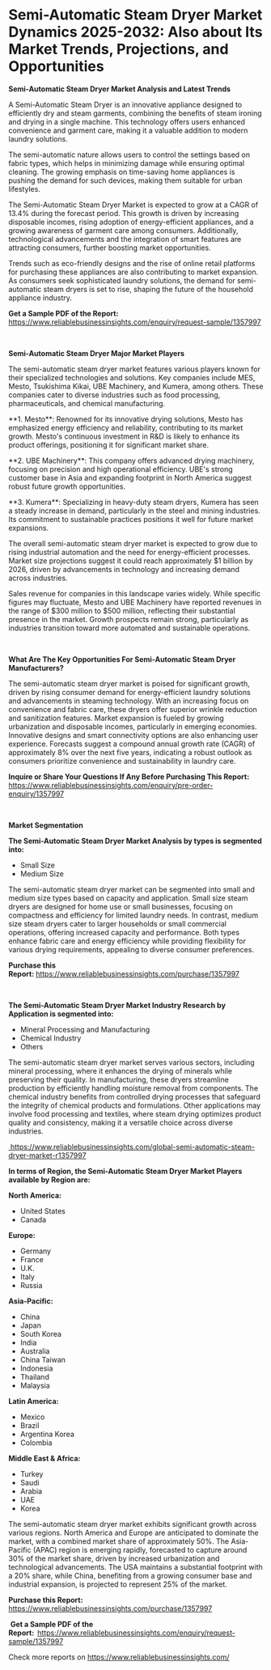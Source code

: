 <p><h1>Semi-Automatic Steam Dryer Market Dynamics 2025-2032: Also about Its Market Trends, Projections, and Opportunities</h1></p><p><strong>Semi-Automatic Steam Dryer Market Analysis and Latest Trends</strong></p>
<p><p>A Semi-Automatic Steam Dryer is an innovative appliance designed to efficiently dry and steam garments, combining the benefits of steam ironing and drying in a single machine. This technology offers users enhanced convenience and garment care, making it a valuable addition to modern laundry solutions. </p><p>The semi-automatic nature allows users to control the settings based on fabric types, which helps in minimizing damage while ensuring optimal cleaning. The growing emphasis on time-saving home appliances is pushing the demand for such devices, making them suitable for urban lifestyles.</p><p>The Semi-Automatic Steam Dryer Market is expected to grow at a CAGR of 13.4% during the forecast period. This growth is driven by increasing disposable incomes, rising adoption of energy-efficient appliances, and a growing awareness of garment care among consumers. Additionally, technological advancements and the integration of smart features are attracting consumers, further boosting market opportunities. </p><p>Trends such as eco-friendly designs and the rise of online retail platforms for purchasing these appliances are also contributing to market expansion. As consumers seek sophisticated laundry solutions, the demand for semi-automatic steam dryers is set to rise, shaping the future of the household appliance industry.</p></p>
<p><strong>Get a Sample PDF of the Report:&nbsp;</strong> <a href="https://www.reliablebusinessinsights.com/enquiry/request-sample/1357997?utm_campaign=3568&utm_medium=2&utm_source=Github&utm_content=ia&utm_term=11042025&utm_id=semi-automatic-steam-dryer">https://www.reliablebusinessinsights.com/enquiry/request-sample/1357997</a></p>
<p>&nbsp;</p>
<p><strong>Semi-Automatic Steam Dryer Major Market Players</strong></p>
<p><p>The semi-automatic steam dryer market features various players known for their specialized technologies and solutions. Key companies include MES, Mesto, Tsukishima Kikai, UBE Machinery, and Kumera, among others. These companies cater to diverse industries such as food processing, pharmaceuticals, and chemical manufacturing.</p><p>**1. Mesto**: Renowned for its innovative drying solutions, Mesto has emphasized energy efficiency and reliability, contributing to its market growth. Mesto's continuous investment in R&D is likely to enhance its product offerings, positioning it for significant market share.</p><p>**2. UBE Machinery**: This company offers advanced drying machinery, focusing on precision and high operational efficiency. UBE's strong customer base in Asia and expanding footprint in North America suggest robust future growth opportunities.</p><p>**3. Kumera**: Specializing in heavy-duty steam dryers, Kumera has seen a steady increase in demand, particularly in the steel and mining industries. Its commitment to sustainable practices positions it well for future market expansions.</p><p>The overall semi-automatic steam dryer market is expected to grow due to rising industrial automation and the need for energy-efficient processes. Market size projections suggest it could reach approximately $1 billion by 2026, driven by advancements in technology and increasing demand across industries.</p><p>Sales revenue for companies in this landscape varies widely. While specific figures may fluctuate, Mesto and UBE Machinery have reported revenues in the range of $300 million to $500 million, reflecting their substantial presence in the market. Growth prospects remain strong, particularly as industries transition toward more automated and sustainable operations.</p></p>
<p>&nbsp;</p>
<p><strong>What Are The Key Opportunities For Semi-Automatic Steam Dryer Manufacturers?</strong></p>
<p><p>The semi-automatic steam dryer market is poised for significant growth, driven by rising consumer demand for energy-efficient laundry solutions and advancements in steaming technology. With an increasing focus on convenience and fabric care, these dryers offer superior wrinkle reduction and sanitization features. Market expansion is fueled by growing urbanization and disposable incomes, particularly in emerging economies. Innovative designs and smart connectivity options are also enhancing user experience. Forecasts suggest a compound annual growth rate (CAGR) of approximately 8% over the next five years, indicating a robust outlook as consumers prioritize convenience and sustainability in laundry care.</p></p>
<p><strong>Inquire or Share Your Questions If Any Before Purchasing This Report:</strong> <a href="https://www.reliablebusinessinsights.com/enquiry/pre-order-enquiry/1357997?utm_campaign=3568&utm_medium=2&utm_source=Github&utm_content=ia&utm_term=11042025&utm_id=semi-automatic-steam-dryer">https://www.reliablebusinessinsights.com/enquiry/pre-order-enquiry/1357997</a></p>
<p>&nbsp;</p>
<p><strong>Market Segmentation</strong></p>
<p><strong>The Semi-Automatic Steam Dryer Market Analysis by types is segmented into:</strong></p>
<p><ul><li>Small Size</li><li>Medium Size</li></ul></p>
<p><p>The semi-automatic steam dryer market can be segmented into small and medium size types based on capacity and application. Small size steam dryers are designed for home use or small businesses, focusing on compactness and efficiency for limited laundry needs. In contrast, medium size steam dryers cater to larger households or small commercial operations, offering increased capacity and performance. Both types enhance fabric care and energy efficiency while providing flexibility for various drying requirements, appealing to diverse consumer preferences.</p></p>
<p><strong>Purchase this Report:&nbsp;</strong><a href="https://www.reliablebusinessinsights.com/purchase/1357997?utm_campaign=3568&utm_medium=2&utm_source=Github&utm_content=ia&utm_term=11042025&utm_id=semi-automatic-steam-dryer">https://www.reliablebusinessinsights.com/purchase/1357997</a></p>
<p>&nbsp;</p>
<p><strong>The Semi-Automatic Steam Dryer Market Industry Research by Application is segmented into:</strong></p>
<p><ul><li>Mineral Processing and Manufacturing</li><li>Chemical Industry</li><li>Others</li></ul></p>
<p><p>The semi-automatic steam dryer market serves various sectors, including mineral processing, where it enhances the drying of minerals while preserving their quality. In manufacturing, these dryers streamline production by efficiently handling moisture removal from components. The chemical industry benefits from controlled drying processes that safeguard the integrity of chemical products and formulations. Other applications may involve food processing and textiles, where steam drying optimizes product quality and consistency, making it a versatile choice across diverse industries.</p></p>
<p><a href="https://www.reliablebusinessinsights.com/global-semi-automatic-steam-dryer-market-r1357997?utm_campaign=3568&utm_medium=2&utm_source=Github&utm_content=ia&utm_term=11042025&utm_id=semi-automatic-steam-dryer">&nbsp;https://www.reliablebusinessinsights.com/global-semi-automatic-steam-dryer-market-r1357997</a></p>
<p><strong>In terms of Region, the Semi-Automatic Steam Dryer Market Players available by Region are:</strong></p>
<p>
    <p> <strong> North America: </strong>
        <ul>
            <li>United States</li>
            <li>Canada</li>
        </ul>
        </p> 
    <p> <strong> Europe: </strong>
        <ul>
            <li>Germany</li>
            <li>France</li>
            <li>U.K.</li>
            <li>Italy</li>
            <li>Russia</li>
        </ul>
        </p> 
    <p> <strong> Asia-Pacific: </strong>
        <ul>
            <li>China</li>
            <li>Japan</li>
            <li>South Korea</li>
            <li>India</li>
            <li>Australia</li>
            <li>China Taiwan</li>
            <li>Indonesia</li>
            <li>Thailand</li>
            <li>Malaysia</li>
        </ul>
        </p> 
    <p> <strong> Latin America: </strong>
        <ul>
            <li>Mexico</li>
            <li>Brazil</li>
            <li>Argentina Korea</li>
            <li>Colombia</li>
        </ul>
        </p> 
    <p> <strong> Middle East & Africa: </strong>
        <ul>
            <li>Turkey</li>
            <li>Saudi</li>
            <li>Arabia</li>
            <li>UAE</li>
            <li>Korea</li>
        </ul>
    </p>
    </p>
<p><p>The semi-automatic steam dryer market exhibits significant growth across various regions. North America and Europe are anticipated to dominate the market, with a combined market share of approximately 50%. The Asia-Pacific (APAC) region is emerging rapidly, forecasted to capture around 30% of the market share, driven by increased urbanization and technological advancements. The USA maintains a substantial footprint with a 20% share, while China, benefiting from a growing consumer base and industrial expansion, is projected to represent 25% of the market.</p></p>
<p><strong>Purchase this Report: </strong><a href="https://www.reliablebusinessinsights.com/purchase/1357997?utm_campaign=3568&utm_medium=2&utm_source=Github&utm_content=ia&utm_term=11042025&utm_id=semi-automatic-steam-dryer">https://www.reliablebusinessinsights.com/purchase/1357997</a></p>
<p>&nbsp;<strong>Get a Sample PDF of the Report:&nbsp;&nbsp;</strong><a href="https://www.reliablebusinessinsights.com/enquiry/request-sample/1357997?utm_campaign=3568&utm_medium=2&utm_source=Github&utm_content=ia&utm_term=11042025&utm_id=semi-automatic-steam-dryer">https://www.reliablebusinessinsights.com/enquiry/request-sample/1357997</a></p>
<p><strong></strong></p>
<p>Check more reports on <a href="https://www.reliablebusinessinsights.com/?utm_campaign=3568&utm_medium=2&utm_source=Github&utm_content=ia&utm_term=11042025&utm_id=semi-automatic-steam-dryer">https://www.reliablebusinessinsights.com/</a></p>